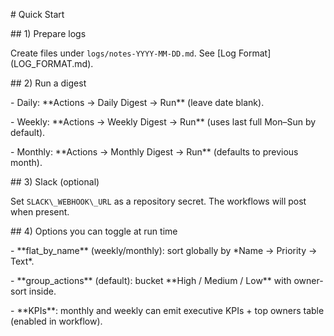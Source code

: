 \# Quick Start



\## 1) Prepare logs

Create files under `logs/notes-YYYY-MM-DD.md`. See \[Log Format](LOG\_FORMAT.md).



\## 2) Run a digest

\- Daily: \*\*Actions → Daily Digest → Run\*\* (leave date blank).

\- Weekly: \*\*Actions → Weekly Digest → Run\*\* (uses last full Mon–Sun by default).

\- Monthly: \*\*Actions → Monthly Digest → Run\*\* (defaults to previous month).



\## 3) Slack (optional)

Set `SLACK\_WEBHOOK\_URL` as a repository secret. The workflows will post when present.



\## 4) Options you can toggle at run time

\- \*\*flat\_by\_name\*\* (weekly/monthly): sort globally by \*Name → Priority → Text\*.

\- \*\*group\_actions\*\* (default): bucket \*\*High / Medium / Low\*\* with owner-sort inside.

\- \*\*KPIs\*\*: monthly and weekly can emit executive KPIs + top owners table (enabled in workflow).
